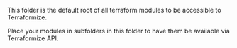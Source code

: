 This folder is the default root of all terraform modules to be accessible to Terraformize.

Place your modules in subfolders in this folder to have them be available via Terraformize API.